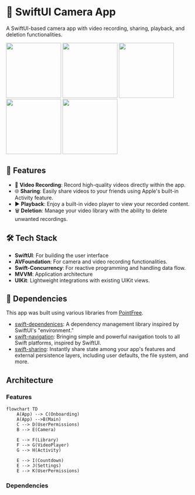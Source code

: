 # 📸 SwiftUI Camera App

A SwiftUI-based camera app with video recording, sharing, playback, and deletion functionalities.

<img width=150 src="https://github.com/user-attachments/assets/53de5b6e-cadc-494e-89b7-6bde399ffcd1">
<img width=150 src="https://github.com/user-attachments/assets/b2a6cef6-feb2-4b86-af2a-bc39689377e7">
<img width=150 src="https://github.com/user-attachments/assets/4424ec3d-146d-4736-bbca-78b87168f61e">
<img width=150 src="https://github.com/user-attachments/assets/38a60968-b48f-4d03-bedc-fe91b935b8c3">
<img width=150 src="https://github.com/user-attachments/assets/ae0ee5b6-886c-4571-a9ea-bdfc36cd72f7">

## 🚀 Features

- 🎥 **Video Recording**: Record high-quality videos directly within the app.
- 🌐 **Sharing**: Easily share videos to your friends using Apple's built-in Activity feature.
- ▶️ **Playback**: Enjoy a built-in video player to view your recorded content.
- 🗑️ **Deletion**: Manage your video library with the ability to delete unwanted recordings.

## 🛠️ Tech Stack
- **SwiftUI**: For building the user interface
- **AVFoundation**: For camera and video recording functionalities.
- **Swift-Concurrency**: For reactive programming and handling data flow.
- **MVVM**: Application architecture
- **UIKit**: Lightweight integrations with existing UIKit views.

## 🧰 Dependencies
This app was built using various libraries from [PointFree](https://www.pointfree.co/).
- [swift-dependenices](https://github.com/pointfreeco/swift-dependencies): A dependency management library inspired by SwiftUI's "environment."
- [swift-navigation](https://github.com/pointfreeco/swift-navigation): Bringing simple and powerful navigation tools to all Swift platforms, inspired by SwiftUI.
- [swift-sharing](https://github.com/pointfreeco/swift-sharing): Instantly share state among your app's features and external persistence layers, including user defaults, the file system, and more.

## Architecture

### Features

```mermaid
flowchart TD
    A(App) --> C(Onboarding)
    A(App) -->B(Main)
    C --> D(UserPermissions)
    B --> E(Camera)

    E --> F(Library)
    F --> G(VideoPlayer)
    G --> H(Activity)

    E --> I(Countdown)
    E --> J(Settings)
    E --> K(UserPermissions)
```

### Dependencies

